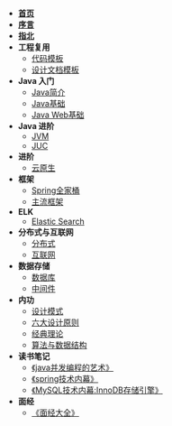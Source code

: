 * [**首页**](/)
* [**序言**](/README)
* [**指北**](/guide/)
* **工程复用**
    * [代码模板](/code-template/)
    * [设计文档模板](/doc-template/)
* **Java 入门**
    * [Java简介](/java/)
    * [Java基础](/java/base/)
    * [Java Web基础](/java/web/)
* **Java 进阶**
    * [JVM](/jvm/)
    * [JUC](/juc/)
* **进阶**
    * [云原生](/cloud/)
* **框架**
    * [Spring全家桶](/spring/)
    * [主流框架](/framework/)
* **ELK**
  * [Elastic Search](/elk/es/)
* **分布式与互联网**
  * [分布式](/distributed/)
  * [互联网](/internet/)
* **数据存储**
    * [数据库](/db/)
    * [中间件](/middle-ware/)
* **内功**
    * [设计模式](/design-patterns/)
    * [六大设计原则](/design-principles/)
    * [经典理论](/principle/)
    * [算法与数据结构](/data-structure/)
* **读书笔记**
    * [《java并发编程的艺术》](/note/java并发编程的艺术/)
    * [《spring技术内幕》](/note/spring技术内幕/)
    * [《MySQL技术内幕:InnoDB存储引擎》](/note/MySQL技术内幕/)
* **面经**
  * [《面经大全》](/interview/)